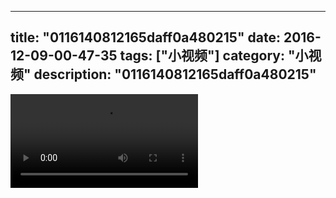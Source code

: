 
---
title: "0116140812165daff0a480215"
date: 2016-12-09-00-47-35
tags: ["小视频"]
category: "小视频"
description: "0116140812165daff0a480215"
---
<video src="http://ohtsqip0g.bkt.clouddn.com/0116140812165daff0a480215.mp4" controls="controls"></video>
